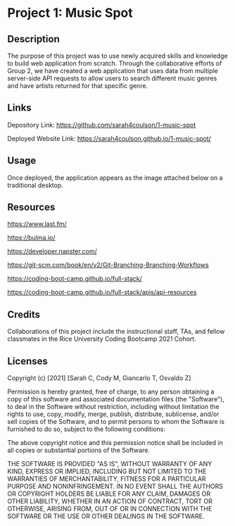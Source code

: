 # Project 1: Music Spot

## Description

The purpose of this project was to use newly acquired skills and knowledge to build web application from scratch. Through the collaborative efforts of Group 2, we have created a web application that uses data from multiple server-side API requests to allow users to search different music genres and have artists returned for that specific genre. 

## Links

Depository Link: https://github.com/sarah4coulson/1-music-spot

Deployed Website Link: https://sarah4coulson.github.io/1-music-spot/
## Usage

Once deployed, the application appears as the image attached below on a traditional desktop.




## Resources

https://www.last.fm/

https://bulma.io/

https://developer.napster.com/

https://git-scm.com/book/en/v2/Git-Branching-Branching-Workflows

https://coding-boot-camp.github.io/full-stack/

https://coding-boot-camp.github.io/full-stack/apis/api-resources

## Credits

Collaborations of this project include the instructional staff, TAs, and fellow classmates in the Rice University Coding Bootcamp 2021 Cohort.

## Licenses

Copyright (c) [2021] [Sarah C, Cody M, Giancarlo T, Osvaldo Z]

Permission is hereby granted, free of charge, to any person obtaining a copy of this software and associated documentation files (the "Software"), to deal in the Software without restriction, including without limitation the rights to use, copy, modify, merge, publish, distribute, sublicense, and/or sell copies of the Software, and to permit persons to whom the Software is furnished to do so, subject to the following conditions:

The above copyright notice and this permission notice shall be included in all copies or substantial portions of the Software.

THE SOFTWARE IS PROVIDED "AS IS", WITHOUT WARRANTY OF ANY KIND, EXPRESS OR IMPLIED, INCLUDING BUT NOT LIMITED TO THE WARRANTIES OF MERCHANTABILITY, FITNESS FOR A PARTICULAR PURPOSE AND NONINFRINGEMENT. IN NO EVENT SHALL THE AUTHORS OR COPYRIGHT HOLDERS BE LIABLE FOR ANY CLAIM, DAMAGES OR OTHER LIABILITY, WHETHER IN AN ACTION OF CONTRACT, TORT OR OTHERWISE, ARISING FROM, OUT OF OR IN CONNECTION WITH THE SOFTWARE OR THE USE OR OTHER DEALINGS IN THE SOFTWARE.
